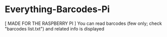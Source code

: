 # Everything-Barcodes-Pi
[ MADE FOR THE RASPBERRY PI ]  You can read barcodes (few only; check "barcodes list.txt") and related info is displayed
